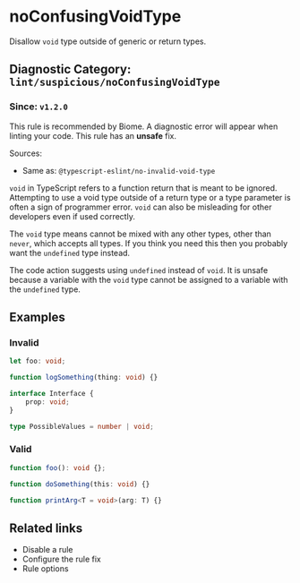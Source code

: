 # noConfusingVoidType

Disallow `void` type outside of generic or return types.

## Diagnostic Category: `lint/suspicious/noConfusingVoidType`

### Since: `v1.2.0`

This rule is recommended by Biome. A diagnostic error will appear when linting your code.
This rule has an **unsafe** fix.

Sources: 
- Same as: `@typescript-eslint/no-invalid-void-type`

`void` in TypeScript refers to a function return that is meant to be ignored.
Attempting to use a void type outside of a return type or a type parameter is often a sign of programmer error.
`void` can also be misleading for other developers even if used correctly.

The `void` type means cannot be mixed with any other types, other than `never`, which accepts all types.
If you think you need this then you probably want the `undefined` type instead.

The code action suggests using `undefined` instead of `void`.
It is unsafe because a variable with the `void` type cannot be assigned to a variable with the `undefined` type.

## Examples

### Invalid

```ts
let foo: void;
```

```ts
function logSomething(thing: void) {}
```

```ts
interface Interface {
    prop: void;
}
```

```ts
type PossibleValues = number | void;
```

### Valid

```ts
function foo(): void {};
```

```ts
function doSomething(this: void) {}
```

```ts
function printArg<T = void>(arg: T) {}
```

## Related links

- Disable a rule
- Configure the rule fix
- Rule options